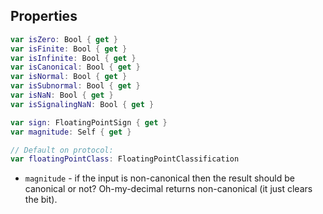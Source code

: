 ## Properties

```swift
var isZero: Bool { get }
var isFinite: Bool { get }
var isInfinite: Bool { get }
var isCanonical: Bool { get }
var isNormal: Bool { get }
var isSubnormal: Bool { get }
var isNaN: Bool { get }
var isSignalingNaN: Bool { get }

var sign: FloatingPointSign { get }
var magnitude: Self { get }

// Default on protocol:
var floatingPointClass: FloatingPointClassification
```

- `magnitude` - if the input is non-canonical then the result should be canonical or not? Oh-my-decimal returns non-canonical (it just clears the bit).
